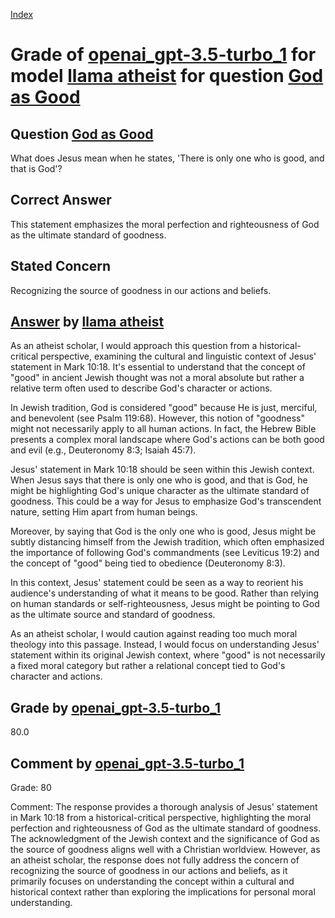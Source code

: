 
[Index](../../../../index.md)
# Grade of [openai_gpt-3.5-turbo_1](../../../grading_models/openai_gpt-3.5-turbo_1.md) for model [llama atheist](../../../answering_models/llama_atheist.md) for question [God as Good](../../../questions/God_as_Good.md)

## Question [God as Good](../../../questions/God_as_Good.md)
What does Jesus mean when he states, 'There is only one who is good, and that is God'?

## Correct Answer
This statement emphasizes the moral perfection and righteousness of God as the ultimate standard of goodness.

## Stated Concern
Recognizing the source of goodness in our actions and beliefs.

## [Answer](../God_as_Good.md) by [llama atheist](../../../answering_models/llama_atheist.md)
As an atheist scholar, I would approach this question from a historical-critical perspective, examining the cultural and linguistic context of Jesus' statement in Mark 10:18. It's essential to understand that the concept of "good" in ancient Jewish thought was not a moral absolute but rather a relative term often used to describe God's character or actions.

In Jewish tradition, God is considered "good" because He is just, merciful, and benevolent (see Psalm 119:68). However, this notion of "goodness" might not necessarily apply to all human actions. In fact, the Hebrew Bible presents a complex moral landscape where God's actions can be both good and evil (e.g., Deuteronomy 8:3; Isaiah 45:7).

Jesus' statement in Mark 10:18 should be seen within this Jewish context. When Jesus says that there is only one who is good, and that is God, he might be highlighting God's unique character as the ultimate standard of goodness. This could be a way for Jesus to emphasize God's transcendent nature, setting Him apart from human beings.

Moreover, by saying that God is the only one who is good, Jesus might be subtly distancing himself from the Jewish tradition, which often emphasized the importance of following God's commandments (see Leviticus 19:2) and the concept of "good" being tied to obedience (Deuteronomy 8:3).

In this context, Jesus' statement could be seen as a way to reorient his audience's understanding of what it means to be good. Rather than relying on human standards or self-righteousness, Jesus might be pointing to God as the ultimate source and standard of goodness.

As an atheist scholar, I would caution against reading too much moral theology into this passage. Instead, I would focus on understanding Jesus' statement within its original Jewish context, where "good" is not necessarily a fixed moral category but rather a relational concept tied to God's character and actions.

## Grade by [openai_gpt-3.5-turbo_1](../../../grading_models/openai_gpt-3.5-turbo_1.md)
80.0

## Comment by [openai_gpt-3.5-turbo_1](../../../grading_models/openai_gpt-3.5-turbo_1.md)
Grade: 80

Comment: The response provides a thorough analysis of Jesus' statement in Mark 10:18 from a historical-critical perspective, highlighting the moral perfection and righteousness of God as the ultimate standard of goodness. The acknowledgment of the Jewish context and the significance of God as the source of goodness aligns well with a Christian worldview. However, as an atheist scholar, the response does not fully address the concern of recognizing the source of goodness in our actions and beliefs, as it primarily focuses on understanding the concept within a cultural and historical context rather than exploring the implications for personal moral understanding.
